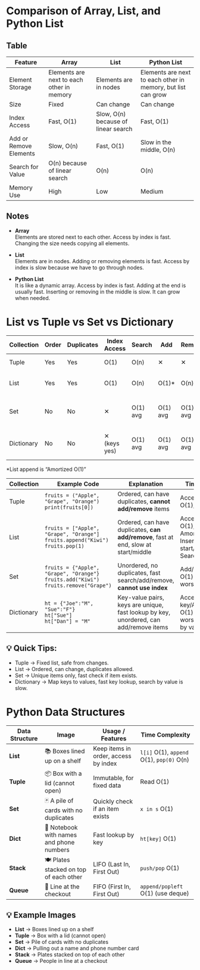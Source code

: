 # Comparison of Array, List, and Python List

## Table

| Feature | Array | List | Python List |
|---------|-------|------|-------------|
| Element Storage | Elements are next to each other in memory | Elements are in nodes | Elements are next to each other in memory, but list can grow |
| Size | Fixed | Can change | Can change |
| Index Access | Fast, O(1) | Slow, O(n) because of linear search | Fast, O(1) |
| Add or Remove Elements | Slow, O(n) | Fast, O(1) | Slow in the middle, O(n) |
| Search for Value | O(n) because of linear search | O(n) | O(n) |
| Memory Use | High | Low | Medium |

## Notes

- **Array**  
  Elements are stored next to each other. Access by index is fast. Changing the size needs copying all elements.

- **List**  
  Elements are in nodes. Adding or removing elements is fast. Access by index is slow because we have to go through nodes.

- **Python List**  
  It is like a dynamic array. Access by index is fast. Adding at the end is usually fast. Inserting or removing in the middle is slow. It can grow when needed.

# List vs Tuple vs Set vs Dictionary
| Collection   | Order | Duplicates | Index Access | Search   | Add       | Remove    | Notes |
|--------------|-------|-----------|--------------|----------|-----------|-----------|-------|
| Tuple        | Yes   | Yes       | O(1)         | O(n)     | ✕         | ✕         | Immutable, read-only |
| List         | Yes   | Yes       | O(1)         | O(n)     | O(1)*     | O(n)      | Mutable, ordered, slow to remove from start |
| Set          | No    | No        | ✕            | O(1) avg | O(1) avg  | O(1) avg  | Mutable, unordered, no duplicates, fast search/add/remove |
| Dictionary   | No    | No        | ✕ (keys yes) | O(1) avg | O(1) avg  | O(1) avg  | Keys are fast to access (hash table), values can be anything |

*List append is “Amortized O(1)”

| Collection   | Example Code | Explanation | Time Complexity |
|--------------|--------------|-------------|----------------|
| Tuple        | `fruits = ("Apple", "Grape", "Orange")`<br>`print(fruits[0])` | Ordered, can have duplicates, **cannot add/remove** items | Access by index: O(1), Search: O(n) |
| List         | `fruits = ["Apple", "Grape", "Orange"]`<br>`fruits.append("Kiwi")`<br>`fruits.pop(1)` | Ordered, can have duplicates, **can add/remove**, fast at end, slow at start/middle | Access by index: O(1), Append: Amortized O(1), Insert/Pop at start/middle: O(n), Search: O(n) |
| Set          | `fruits = {"Apple", "Grape", "Orange"}`<br>`fruits.add("Kiwi")`<br>`fruits.remove("Grape")` | Unordered, no duplicates, fast search/add/remove, **cannot use index** | Add/Remove/Search: O(1) average, O(n) worst case |
| Dictionary   | `ht = {"Joe":"M", "Sue":"F"}`<br>`ht["Sue"]`<br>`ht["Dan"] = "M"` | Key-value pairs, keys are unique, fast lookup by key, unordered, can add/remove items | Access by key/Add/Remove: O(1) average, O(n) worst case, Search by value: O(n) |

## 💡 Quick Tips:

- Tuple → Fixed list, safe from changes.
- List → Ordered, can change, duplicates allowed.
- Set → Unique items only, fast check if item exists.
- Dictionary → Map keys to values, fast key lookup, search by value is slow.

# Python Data Structures 

| Data Structure | Image | Usage / Features | Time Complexity |
|----------------|-------|-----------------|----------------|
| **List** | 📚 Boxes lined up on a shelf | Keep items in order, access by index | `l[i]` O(1), `append` O(1), `pop(0)` O(n) |
| **Tuple** | 📦 Box with a lid (cannot open) | Immutable, for fixed data | Read O(1) |
| **Set** | 🃏 A pile of cards with no duplicates | Quickly check if an item exists | `x in s` O(1) |
| **Dict** | 📇 Notebook with names and phone numbers | Fast lookup by key | `ht[key]` O(1) |
| **Stack** | 🍽 Plates stacked on top of each other | LIFO (Last In, First Out) | `push/pop` O(1) |
| **Queue** | 🛒 Line at the checkout | FIFO (First In, First Out) | `append/popleft` O(1) (use deque) |

## 💡 Example Images
- **List** → Boxes lined up on a shelf  
- **Tuple** → Box with a lid (cannot open)  
- **Set** → Pile of cards with no duplicates  
- **Dict** → Pulling out a name and phone number card  
- **Stack** → Plates stacked on top of each other  
- **Queue** → People in line at a checkout  

